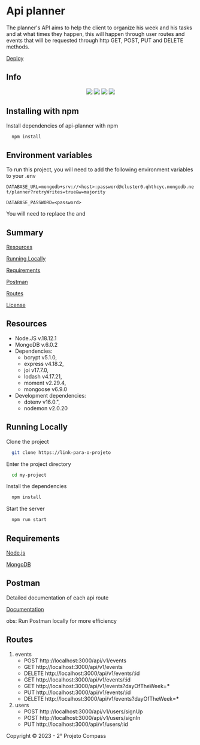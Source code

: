 # Api planner

The planner's API aims to help the client to organize his week and his tasks and at what times they happen, this will happen through user routes and events that will be requested through http GET, POST, PUT and DELETE methods.

[Deploy]()

## Info

<p align="center">
   <img src="http://img.shields.io/static/v1?label=Node&message=18.12.1&color=green&style=for-the-badge&logo=node.js"/>
   <img src="http://img.shields.io/static/v1?label=MongoDB&message=6.0.2&color=green&style=for-the-badge&logo=mongodb"/>
   <img src="http://img.shields.io/static/v1?label=express&message=4.18.2&color=blue&style=for-the-badge&logo=express"/>
   <img src="http://img.shields.io/static/v1?label=STATUS&message=CONCLUIDO&color=green&style=for-the-badge"/>
</p>

## Installing with npm

Install dependencies of api-planner with npm

```bash
  npm install
```

## Environment variables

To run this project, you will need to add the following environment variables to your .env

`DATABASE_URL=mongodb+srv://<host>:password@cluster0.qhthcyc.mongodb.net/planner?retryWrites=true&w=majority`

`DATABASE_PASSWORD=<password>`

You will need to replace the <host> and <password>

## Summary

[Resources](##resources)

[Running Locally](#running-locally)

[Requirements](#requirements)

[Postman](#postman)

[Routes](#routes)

[License](#license)

## Resources

-   Node.JS v.18.12.1
-   MongoDB v.6.0.2
-   Dependencies:
    -   bcrypt v5.1.0,
    -   express v4.18.2,
    -   joi v17.7.0,
    -   lodash v4.17.21,
    -   moment v2.29.4,
    -   mongoose v6.9.0
-   Development dependencies:
    -   dotenv v16.0.",
    -   nodemon v2.0.20

## Running Locally

Clone the project

```bash
  git clone https://link-para-o-projeto
```

Enter the project directory

```bash
  cd my-project
```

Install the dependencies

```bash
  npm install
```

Start the server

```bash
  npm run start
```

## Requirements

[Node.js](https://nodejs.org/en/)

[MongoDB](https://www.mongodb.com/pt-br)

## Postman

Detailed documentation of each api route

[Documentation](https://documenter.getpostman.com/view/23892928/2s935rJ2iG)

obs: Run Postman locally for more efficiency

## Routes

1. events
    - POST http://localhost:3000/api/v1/events
    - GET http://localhost:3000/api/v1/events
    - DELETE http://localhost:3000/api/v1/events/:id
    - GET http://localhost:3000/api/v1/events/:id
    - GET http://localhost:3000/api/v1/events?dayOfTheWeek=**\***
    - PUT http://localhost:3000/api/v1/events/:id
    - DELETE http://localhost:3000/api/v1/events?dayOfTheWeek=**\***
2. users
    - POST http://localhost:3000/api/v1/users/signUp
    - POST http://localhost:3000/api/v1/users/signIn
    - PUT http://localhost:3000/api/v1/users/:id

Copyright :copyright: 2023 - 2° Projeto Compass
